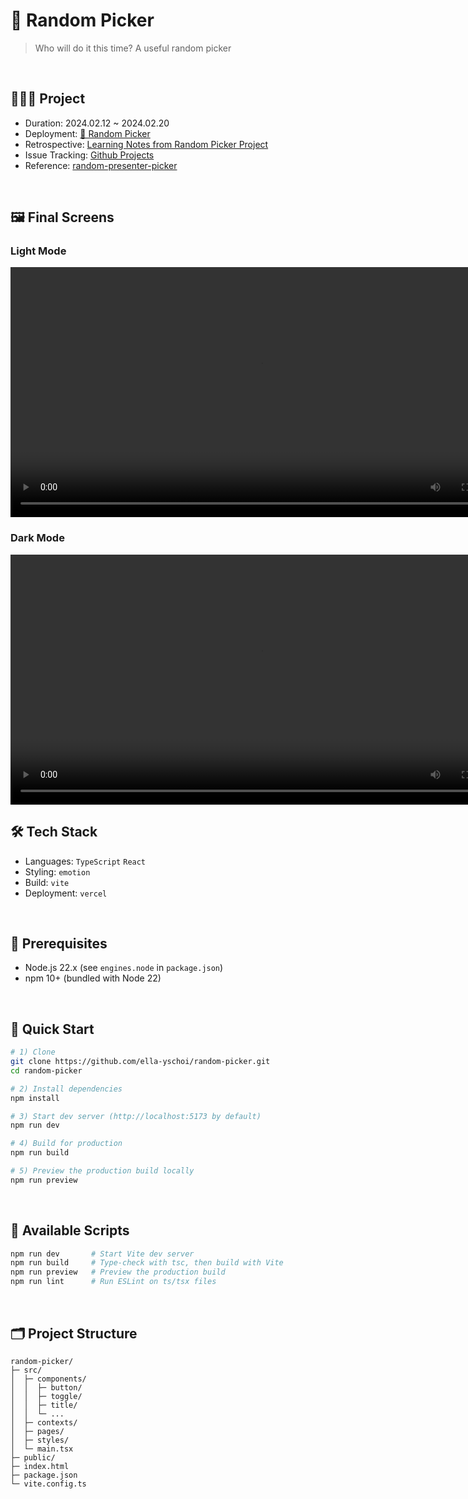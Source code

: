 # 🔀 Random Picker

> Who will do it this time? A useful random picker

<br/>

## 👩🏻‍💻 Project

- Duration: 2024.02.12 ~ 2024.02.20
- Deployment: [🔀 Random Picker](https://random-picker-zeta.vercel.app/)
- Retrospective: [Learning Notes from Random Picker Project](https://devella.oopy.io/0a26f347-3c6c-4bb6-adab-34cfa1283e9c)
- Issue Tracking: [Github Projects](https://github.com/users/ella-yschoi/projects/3)
- Reference: [random-presenter-picker](https://github.com/hustle-dev/random-presenter-picker)

<br/>

## 🖼️ Final Screens

### Light Mode

<p align="left" width="100%"><video width="800" alt="random-picker-lightmode" src="https://github.com/ella-yschoi/random-picker/assets/123397411/bd04d203-5aea-4db9-a680-9cb010fe42e4" controls></video>

### Dark Mode

<p align="left" width="100%"><video width="800" alt="random-picker-darkmode" src="https://github.com/ella-yschoi/random-picker/assets/123397411/61e00cc4-e8d2-4f17-9080-dfea694b5d16" controls></video>

<br/>

## 🛠️ Tech Stack

- Languages: `TypeScript` `React`
- Styling: `emotion`
- Build: `vite`
- Deployment: `vercel`

<br/>

## 🚀 Prerequisites

- Node.js 22.x (see `engines.node` in `package.json`)
- npm 10+ (bundled with Node 22)

<br/>

## 🧭 Quick Start

```bash
# 1) Clone
git clone https://github.com/ella-yschoi/random-picker.git
cd random-picker

# 2) Install dependencies
npm install

# 3) Start dev server (http://localhost:5173 by default)
npm run dev

# 4) Build for production
npm run build

# 5) Preview the production build locally
npm run preview
```

<br/>

## 📜 Available Scripts

```bash
npm run dev       # Start Vite dev server
npm run build     # Type-check with tsc, then build with Vite
npm run preview   # Preview the production build
npm run lint      # Run ESLint on ts/tsx files
```

<br/>

## 🗂️ Project Structure

```text
random-picker/
├─ src/
│  ├─ components/
│  │  ├─ button/
│  │  ├─ toggle/
│  │  ├─ title/
│  │  └─ ...
│  ├─ contexts/
│  ├─ pages/
│  ├─ styles/
│  └─ main.tsx
├─ public/
├─ index.html
├─ package.json
└─ vite.config.ts
```
